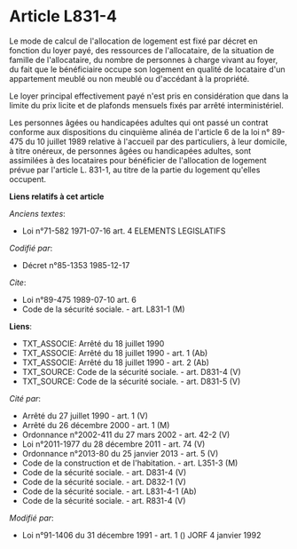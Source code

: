 # Article L831-4

Le mode de calcul de l'allocation de logement est fixé par décret en fonction du loyer payé, des ressources de l'allocataire,
de la situation de famille de l'allocataire, du nombre de personnes à charge vivant au foyer, du fait que le bénéficiaire
occupe son logement en qualité de locataire d'un appartement meublé ou non meublé ou d'accédant à la propriété. 

Le loyer principal effectivement payé n'est pris en considération que dans la limite du prix licite et de plafonds mensuels
fixés par arrêté interministériel. 

Les personnes âgées ou handicapées adultes qui ont passé un contrat conforme aux dispositions du cinquième alinéa de
l'article 6 de la loi n° 89-475 du 10 juillet 1989 relative à l'accueil par des particuliers, à leur domicile, à titre
onéreux, de personnes âgées ou handicapées adultes, sont assimilées à des locataires pour bénéficier de l'allocation de
logement prévue par l'article L. 831-1, au titre de la partie du logement qu'elles occupent.

**Liens relatifs à cet article**

_Anciens textes_:

  - Loi n°71-582 1971-07-16 art. 4 ELEMENTS LEGISLATIFS

_Codifié par_:

  - Décret n°85-1353 1985-12-17

_Cite_:

  - Loi n°89-475 1989-07-10 art. 6
  - Code de la sécurité sociale. - art. L831-1 (M)

**Liens**:

  - TXT_ASSOCIE: Arrêté du 18 juillet 1990
  - TXT_ASSOCIE: Arrêté du 18 juillet 1990 - art. 1 (Ab)
  - TXT_ASSOCIE: Arrêté du 18 juillet 1990 - art. 2 (Ab)
  - TXT_SOURCE: Code de la sécurité sociale. - art. D831-4 (V)
  - TXT_SOURCE: Code de la sécurité sociale. - art. D831-5 (V)

_Cité par_:

  - Arrêté du 27 juillet 1990 - art. 1 (V)
  - Arrêté du 26 décembre 2000 - art. 1 (M)
  - Ordonnance n°2002-411 du 27 mars 2002 - art. 42-2 (V)
  - Loi n°2011-1977 du 28 décembre 2011 - art. 74 (V)
  - Ordonnance n°2013-80 du 25 janvier 2013 - art. 5 (V)
  - Code de la construction et de l'habitation. - art. L351-3 (M)
  - Code de la sécurité sociale. - art. D831-4 (V)
  - Code de la sécurité sociale. - art. D832-1 (V)
  - Code de la sécurité sociale. - art. L831-4-1 (Ab)
  - Code de la sécurité sociale. - art. R831-4 (V)

_Modifié par_:

  - Loi n°91-1406 du 31 décembre 1991 - art. 1 () JORF 4 janvier 1992
